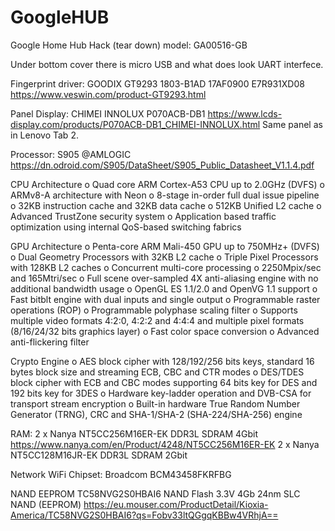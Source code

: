 # GoogleHUB
Google Home Hub Hack (tear down) model: GA00516-GB

Under bottom cover there is micro USB and what does look UART interfece.


Fingerprint driver: GOODIX GT9293 1803-B1AD  17AF0900 E7R931XD08 https://www.veswin.com/product-GT9293.html

Panel Display: CHIMEI INNOLUX P070ACB-DB1 https://www.lcds-display.com/products/P070ACB-DB1_CHIMEI-INNOLUX.html
Same panel as in Lenovo Tab 2.

Processor: S905 @AMLOGIC https://dn.odroid.com/S905/DataSheet/S905_Public_Datasheet_V1.1.4.pdf

CPU Architecture
o Quad core ARM Cortex-A53 CPU up to 2.0GHz (DVFS)
o ARMv8-A architecture with Neon
o 8-stage in-order full dual issue pipeline
o 32KB instruction cache and 32KB data cache
o 512KB Unified L2 cache
o Advanced TrustZone security system
o Application based traffic optimization using internal QoS-based switching fabrics

GPU Architecture
o Penta-core ARM Mali-450 GPU up to 750MHz+ (DVFS)
o Dual Geometry Processors with 32KB L2 cache
o Triple Pixel Processors with 128KB L2 caches
o Concurrent multi-core processing
o 2250Mpix/sec and 165Mtri/sec
o Full scene over-sampled 4X anti-aliasing engine with no additional bandwidth usage
o OpenGL ES 1.1/2.0 and OpenVG 1.1 support
o Fast bitblt engine with dual inputs and single output
o Programmable raster operations (ROP)
o Programmable polyphase scaling filter
o Supports multiple video formats 4:2:0, 4:2:2 and 4:4:4 and multiple pixel formats (8/16/24/32 bits graphics layer)
o Fast color space conversion
o Advanced anti-flickering filter

Crypto Engine
o AES block cipher with 128/192/256 bits keys, standard 16 bytes block size and streaming ECB, CBC and CTR modes
o DES/TDES block cipher with ECB and CBC modes supporting 64 bits key for DES and 192 bits key for 3DES
o Hardware key-ladder operation and DVB-CSA for transport stream encryption
o Built-in hardware True Random Number Generator (TRNG), CRC and SHA-1/SHA-2 (SHA-224/SHA-256) engine

RAM:  2 x Nanya NT5CC256M16ER-EK DDR3L SDRAM 4Gbit https://www.nanya.com/en/Product/4248/NT5CC256M16ER-EK
      2 x Nanya NT5CC128M16JR-EK DDR3L SDRAM 2Gbit

Network WiFi Chipset: Broadcom BCM43458FKRFBG

NAND EEPROM TC58NVG2S0HBAI6 NAND Flash 3.3V 4Gb 24nm SLC NAND (EEPROM) https://eu.mouser.com/ProductDetail/Kioxia-America/TC58NVG2S0HBAI6?qs=Fobv33ltQGgqKBBw4VRhjA==
